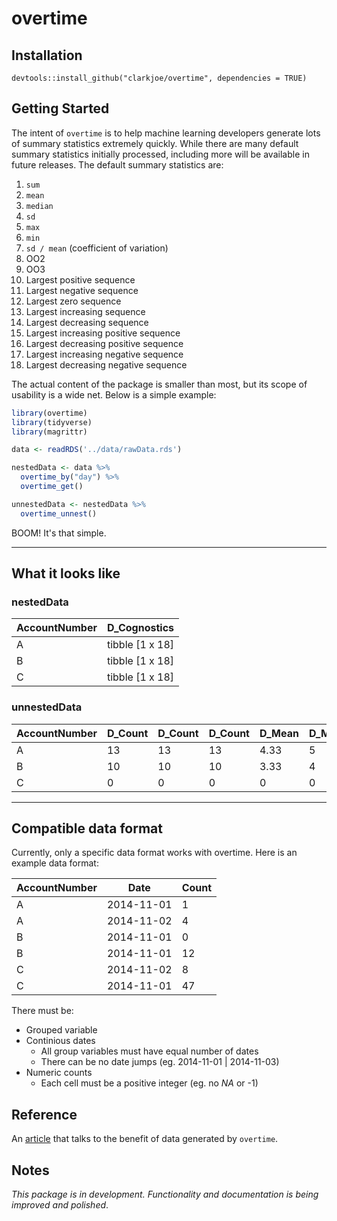 # overtime

## Installation
`devtools::install_github("clarkjoe/overtime", dependencies = TRUE)`

## Getting Started

The intent of `overtime` is to help machine learning developers generate lots of summary statistics extremely quickly. While there are many default summary statistics initially processed, including more will be available in future releases. The default summary statistics are:

1. `sum`
2. `mean`
3. `median`
4. `sd`
5. `max`
6. `min`
7. `sd / mean` (coefficient of variation)
8. OO2
9. OO3
10. Largest positive sequence
11. Largest negative sequence
12. Largest zero sequence
13. Largest increasing sequence
14. Largest decreasing sequence
15. Largest increasing positive sequence
16. Largest decreasing positive sequence
17. Largest increasing negative sequence
18. Largest decreasing negative sequence

The actual content of the package is smaller than most, but its scope of usability is a wide net. Below is a simple example:

```R
library(overtime)
library(tidyverse)
library(magrittr)

data <- readRDS('../data/rawData.rds')

nestedData <- data %>%
  overtime_by("day") %>%
  overtime_get()

unnestedData <- nestedData %>%
  overtime_unnest()
```

BOOM! It's that simple.

-----

## What it looks like

### nestedData
| AccountNumber | D_Cognostics    |
| ------------- | --------------- |
| A             | tibble [1 x 18] |
| B             | tibble [1 x 18] |
| C             | tibble [1 x 18] |

### unnestedData
| AccountNumber | D_Count | D_Count | D_Count | D_Mean  | D_Median | D_SD | D_Max | D_Min | ... |
| ------------- | ------- | ------- | ------- | ------- | -------- | ---- | ----- | ----- | --- |
| A             | 13      | 13      | 13      | 4.33    | 5        | 3.06 | 7     | 1     | ... |
| B             | 10      | 10      | 10      | 3.33    | 4        | 2.08 | 5     | 1     | ... |
| C             | 0       | 0       | 0       | 0       | 0        | 0    | 0     | 0     | ... |

-----

## Compatible data format
Currently, only a specific data format works with overtime. Here is an example data format:

| AccountNumber | Date       | Count |
| ------------- | ---------- | ----- |
| A             | 2014-11-01 | 1     |
| A             | 2014-11-02 | 4     |
| B             | 2014-11-01 | 0     |
| B             | 2014-11-01 | 12    |
| C             | 2014-11-02 | 8     |
| C             | 2014-11-01 | 47    |

There must be:
  * Grouped variable
  * Continious dates
    * All group variables must have equal number of dates
    * There can be no date jumps (eg. 2014-11-01 | 2014-11-03)
  * Numeric counts
    * Each cell must be a positive integer (eg. no _NA_ or -1)

## Reference
An [article](https://blog.appliedai.com/synthetic-data/#why) that talks to the benefit of data generated by `overtime`.

## Notes
_This package is in development. Functionality and documentation is being improved and polished_.
